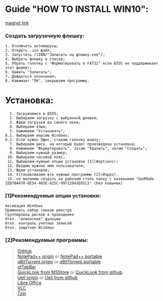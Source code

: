 # Guide "HOW TO INSTALL WIN10":
[magnet link](magnet:?xt=urn:btih:68d6e1e68c452c731d1f8d8cc8bcbd6b5412f309&dn=Windows%2010%2020H2%20(x64)%2016in1%20%2b-%20Office%202019%20by%20Eagle123%20(11.2020)&tr=http%3a%2f%2fbt.t-ru.org%2fann&tr=http%3a%2f%2fretracker.local%2fannounce)
### Создать загрузочную флешку:
	
	1. Отключить антивирусы;
	2. Открыть .iso файл;
	3. Запустить /JINN/"Записать на флешку.exe"/;
	4. Выбрать флешку в списке;
	5. Убрать галочку с "Форматировать в FAT32" если BIOS не поддерживает этот формат;
	6. Нажать "Записать";
	7. Дождаться окончания;
	8. Нажимает "ОК", закрываем программу.
	
# Установка:
	
	  1. Загружаемся в BIOS;
	  2. Выбираем загрузку с выбранной флешки;
	  3. Ждем загрузки до синего окна;
	  4. Выбираем язык;
	  5. Нажимаем "Установить";
	6.1. Выбираем версию Windows;
	6.2. Если нужен Офис, ставим галочку внизу;
	  7. Выбираем диск, на который будет произведена установка;
	  8. Нажимаем "Форматировать", затем "Удалить", затем "Создать";
	  9. Выбираем нужный размер;
	 10. Выбираем часовой пояс;
	 11. Выбираем нужные опции установки [1](#options);
	 12. Вводим нужное имя пользователя;
	 13. Ждем установки;
	 14. Устанавливаем все нужные программы [2](#apps).
	 15. по желанию создать на рабочем столе папку с названием "GodMode.{ED7BA470-8E54-465E-825C-99712043E01C}" (без ковычек)
	
### [1]Рекомендуемые опции установки:
	Активация Windows
	Применить набор твиков реестра
	Группировка дисков в проводнике
	Откл. "шпионские" функции
	Откл. контроль учетных записей
	Откл. защитник Windows
	
### [2]Рекомендуемые программы:
  >[GitHub](https://desktop.github.com)</br>
  [NotePad++ origin](notepad-plus-plus.org/downloads) or
  [NotePad++ portable](https://portableapps.com/de/apps/development/notepadpp_portable)</br>
  [qBitTorrent origin](https://www.qbittorrent.org/download.php) or
  [qBitTorrent portable](https://portableapps.com/apps/internet/qbittorrent_portable)</br>
  [qtTabBar](http://qttabbar.wikidot.com)</br>
  [QuickLook from MSStore](https://www.microsoft.com/en-us/p/quicklook/9nv4bs3l1h4s) or
  [QuickLook from github](https://github.com/QL-Win/QuickLook/releases)</br>
  [Ueli origin](https://ueli.app/#/download) or
  [Ueli from github](https://github.com/oliverschwendener/ueli)</br>
  [Libre Office](https://www.libreoffice.org/download/download/)</br>
  [VLC](https://www.videolan.org/vlc/download-windows.html)</br>
  [7zip](https://www.7-zip.org/download.html)</br>
